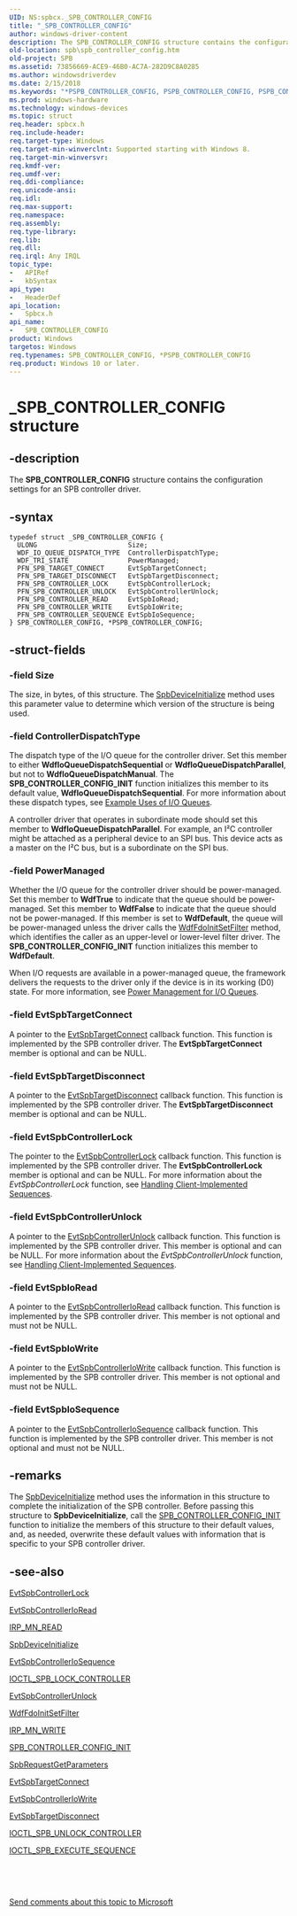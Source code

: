 ```yaml
---
UID: NS:spbcx._SPB_CONTROLLER_CONFIG
title: "_SPB_CONTROLLER_CONFIG"
author: windows-driver-content
description: The SPB_CONTROLLER_CONFIG structure contains the configuration settings for an SPB controller driver.
old-location: spb\spb_controller_config.htm
old-project: SPB
ms.assetid: 73856669-ACE9-46B0-AC7A-282D9C8A0285
ms.author: windowsdriverdev
ms.date: 2/15/2018
ms.keywords: "*PSPB_CONTROLLER_CONFIG, PSPB_CONTROLLER_CONFIG, PSPB_CONTROLLER_CONFIG structure pointer [Buses], SPB.spb_controller_config, SPB_CONTROLLER_CONFIG, SPB_CONTROLLER_CONFIG structure [Buses], _SPB_CONTROLLER_CONFIG, spbcx/PSPB_CONTROLLER_CONFIG, spbcx/SPB_CONTROLLER_CONFIG"
ms.prod: windows-hardware
ms.technology: windows-devices
ms.topic: struct
req.header: spbcx.h
req.include-header: 
req.target-type: Windows
req.target-min-winverclnt: Supported starting with Windows 8.
req.target-min-winversvr: 
req.kmdf-ver: 
req.umdf-ver: 
req.ddi-compliance: 
req.unicode-ansi: 
req.idl: 
req.max-support: 
req.namespace: 
req.assembly: 
req.type-library: 
req.lib: 
req.dll: 
req.irql: Any IRQL
topic_type:
-	APIRef
-	kbSyntax
api_type:
-	HeaderDef
api_location:
-	Spbcx.h
api_name:
-	SPB_CONTROLLER_CONFIG
product: Windows
targetos: Windows
req.typenames: SPB_CONTROLLER_CONFIG, *PSPB_CONTROLLER_CONFIG
req.product: Windows 10 or later.
---
```


# _SPB_CONTROLLER_CONFIG structure


## -description


The <b>SPB_CONTROLLER_CONFIG</b> structure contains the configuration settings for an SPB controller driver.


## -syntax


````
typedef struct _SPB_CONTROLLER_CONFIG {
  ULONG                       Size;
  WDF_IO_QUEUE_DISPATCH_TYPE  ControllerDispatchType;
  WDF_TRI_STATE               PowerManaged;
  PFN_SPB_TARGET_CONNECT      EvtSpbTargetConnect;
  PFN_SPB_TARGET_DISCONNECT   EvtSpbTargetDisconnect;
  PFN_SPB_CONTROLLER_LOCK     EvtSpbControllerLock;
  PFN_SPB_CONTROLLER_UNLOCK   EvtSpbControllerUnlock;
  PFN_SPB_CONTROLLER_READ     EvtSpbIoRead;
  PFN_SPB_CONTROLLER_WRITE    EvtSpbIoWrite;
  PFN_SPB_CONTROLLER_SEQUENCE EvtSpbIoSequence;
} SPB_CONTROLLER_CONFIG, *PSPB_CONTROLLER_CONFIG;
````


## -struct-fields




### -field Size

The size, in bytes, of this structure. The <a href="https://msdn.microsoft.com/library/windows/hardware/hh450919">SpbDeviceInitialize</a> method uses this parameter value to determine which version of the structure is being used.


### -field ControllerDispatchType

The dispatch type of the I/O queue for the controller driver. Set this member to either <b>WdfIoQueueDispatchSequential</b> or <b>WdfIoQueueDispatchParallel</b>, but not to <b>WdfIoQueueDispatchManual</b>. The <b>SPB_CONTROLLER_CONFIG_INIT</b> function initializes this member to its default value, <b>WdfIoQueueDispatchSequential</b>. For more information about these dispatch types, see <a href="https://msdn.microsoft.com/13b09254-ce0a-4c7d-bdb1-d28ec094a266">Example Uses of I/O Queues</a>.

A controller driver that operates in subordinate mode should set this member to <b>WdfIoQueueDispatchParallel</b>. For example, an I²C controller might be attached as a peripheral device to an SPI bus. This device acts as a master on the I²C bus, but is a subordinate on the SPI bus.


### -field PowerManaged

Whether the I/O queue for the controller driver should be power-managed. Set this member to <b>WdfTrue</b> to indicate that the queue should be power-managed.  Set this member to <b>WdfFalse</b> to indicate that the queue should not be power-managed.  If this member is set to <b>WdfDefault</b>, the queue will be power-managed unless the driver calls the <a href="..\wdffdo\nf-wdffdo-wdffdoinitsetfilter.md">WdfFdoInitSetFilter</a> method, which identifies the caller as an upper-level or lower-level filter driver. The <b>SPB_CONTROLLER_CONFIG_INIT</b> function initializes this member to <b>WdfDefault</b>.

When I/O requests are available in a power-managed queue, the framework delivers the requests to the driver only if the device is in its working (D0) state. For more information, see <a href="https://msdn.microsoft.com/2e1bf9d2-615b-49b0-b677-f41b23c42eda">Power Management for I/O Queues</a>.


### -field EvtSpbTargetConnect

A pointer to the <a href="https://msdn.microsoft.com/D90DD169-A989-4D08-B1B8-BDE7EC9B7A82">EvtSpbTargetConnect</a> callback function. This function is implemented by the SPB controller driver. The <b>EvtSpbTargetConnect</b> member is optional and can be NULL.


### -field EvtSpbTargetDisconnect

A pointer to the <a href="https://msdn.microsoft.com/02756C35-E76C-42C0-80FA-359CADE224A1">EvtSpbTargetDisconnect</a> callback function. This function is implemented by the SPB controller driver. The <b>EvtSpbTargetDisconnect</b> member is optional and can be NULL.


### -field EvtSpbControllerLock

The pointer to the <a href="https://msdn.microsoft.com/E08674F1-CE63-464B-9C70-96F93C574753">EvtSpbControllerLock</a> callback function. This function is implemented by the SPB controller driver. The <b>EvtSpbControllerLock</b> member is optional and can be NULL. For more information about the <i>EvtSpbControllerLock</i> function, see <a href="https://msdn.microsoft.com/C1DED853-059D-481F-A524-E50772072018">Handling Client-Implemented Sequences</a>.


### -field EvtSpbControllerUnlock

A pointer to the <a href="https://msdn.microsoft.com/4EB36115-2783-4FD5-9CEE-1F7C971C334D">EvtSpbControllerUnlock</a> callback function. This function is implemented by the SPB controller driver. This member is optional and can be NULL. For more information about the <i>EvtSpbControllerUnlock</i> function, see <a href="https://msdn.microsoft.com/C1DED853-059D-481F-A524-E50772072018">Handling Client-Implemented Sequences</a>.


### -field EvtSpbIoRead

A pointer to the <a href="https://msdn.microsoft.com/2BC0E6E7-7EE1-487A-9276-AE8EBB3FFD43">EvtSpbControllerIoRead</a> callback function. This function is implemented by the SPB controller driver. This member is not optional and must not be NULL.


### -field EvtSpbIoWrite

A pointer to the <a href="https://msdn.microsoft.com/D97C3A17-309E-4364-8DFB-9073901D332E">EvtSpbControllerIoWrite</a> callback function. This function is implemented by the SPB controller driver. This member is not optional and must not be NULL.


### -field EvtSpbIoSequence

A pointer to the <a href="https://msdn.microsoft.com/C56F1528-5FDA-4BC9-AB32-7882FB0F7713">EvtSpbControllerIoSequence</a> callback function. This function is implemented by the SPB controller driver. This member is not optional and must not be NULL.


## -remarks



The <a href="https://msdn.microsoft.com/library/windows/hardware/hh450919">SpbDeviceInitialize</a> method uses the information in this structure to complete the initialization of the SPB controller.  Before passing this structure to <b>SpbDeviceInitialize</b>, call the <a href="https://msdn.microsoft.com/library/windows/hardware/hh406207">SPB_CONTROLLER_CONFIG_INIT</a> function to initialize the members of this structure to their default values, and, as needed, overwrite these default values with information that is specific to your SPB controller driver.




## -see-also

<a href="https://msdn.microsoft.com/E08674F1-CE63-464B-9C70-96F93C574753">EvtSpbControllerLock</a>



<a href="https://msdn.microsoft.com/2BC0E6E7-7EE1-487A-9276-AE8EBB3FFD43">EvtSpbControllerIoRead</a>



<a href="https://msdn.microsoft.com/cbc5b959-0aae-4c86-b490-296965a7f158">IRP_MN_READ</a>



<a href="https://msdn.microsoft.com/library/windows/hardware/hh450919">SpbDeviceInitialize</a>



<a href="https://msdn.microsoft.com/C56F1528-5FDA-4BC9-AB32-7882FB0F7713">EvtSpbControllerIoSequence</a>



<a href="https://msdn.microsoft.com/library/windows/hardware/hh450858">IOCTL_SPB_LOCK_CONTROLLER</a>



<a href="https://msdn.microsoft.com/4EB36115-2783-4FD5-9CEE-1F7C971C334D">EvtSpbControllerUnlock</a>



<a href="..\wdffdo\nf-wdffdo-wdffdoinitsetfilter.md">WdfFdoInitSetFilter</a>



<a href="https://msdn.microsoft.com/d57c30b8-83bd-41c9-906d-b8c95f8ca54e">IRP_MN_WRITE</a>



<a href="https://msdn.microsoft.com/library/windows/hardware/hh406207">SPB_CONTROLLER_CONFIG_INIT</a>



<a href="https://msdn.microsoft.com/library/windows/hardware/hh450922">SpbRequestGetParameters</a>



<a href="https://msdn.microsoft.com/D90DD169-A989-4D08-B1B8-BDE7EC9B7A82">EvtSpbTargetConnect</a>



<a href="https://msdn.microsoft.com/D97C3A17-309E-4364-8DFB-9073901D332E">EvtSpbControllerIoWrite</a>



<a href="https://msdn.microsoft.com/02756C35-E76C-42C0-80FA-359CADE224A1">EvtSpbTargetDisconnect</a>



<a href="https://msdn.microsoft.com/library/windows/hardware/hh450859">IOCTL_SPB_UNLOCK_CONTROLLER</a>



<a href="https://msdn.microsoft.com/library/windows/hardware/hh450857">IOCTL_SPB_EXECUTE_SEQUENCE</a>



 

 

<a href="mailto:wsddocfb@microsoft.com?subject=Documentation%20feedback [SPB\buses]:%20SPB_CONTROLLER_CONFIG structure%20 RELEASE:%20(2/15/2018)&amp;body=%0A%0APRIVACY STATEMENT%0A%0AWe use your feedback to improve the documentation. We don't use your email address for any other purpose, and we'll remove your email address from our system after the issue that you're reporting is fixed. While we're working to fix this issue, we might send you an email message to ask for more info. Later, we might also send you an email message to let you know that we've addressed your feedback.%0A%0AFor more info about Microsoft's privacy policy, see http://privacy.microsoft.com/en-us/default.aspx." title="Send comments about this topic to Microsoft">Send comments about this topic to Microsoft</a>

